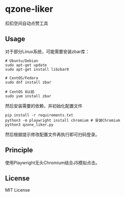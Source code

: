 # qzone-liker
扣扣空间自动点赞工具

## Usage
对于部分Linux系统，可能需要安装zbar库：
```shell
# Ubuntu/Debian
sudo apt-get update
sudo apt-get install libzbar0

# CentOS/Fedora
sudo dnf install zbar

# CentOS 8以前
sudo yum install zbar
```
然后安装需要的依赖，并初始化配置文件
```shell
pip install -r requirements.txt
python3 -m playwright install chromium # 安装Chromium
python3 qzone_liker.py
```
然后根据提示修改配置文件再执行即可扫码登录。

## Principle
使用Playwright无头Chromium结合JS模拟点击。

## License
MIT License

